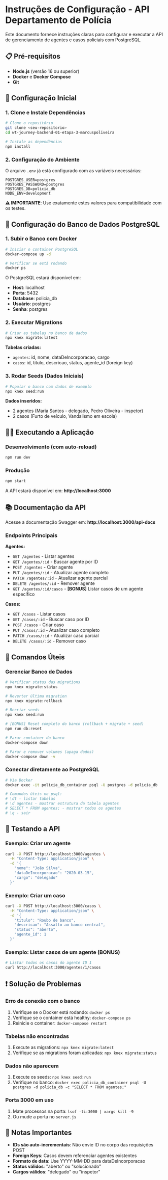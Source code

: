 # Instruções de Configuração - API Departamento de Polícia

Este documento fornece instruções claras para configurar e executar a API de gerenciamento de agentes e casos policiais com PostgreSQL.

## 📋 Pré-requisitos

- **Node.js** (versão 16 ou superior)
- **Docker** e **Docker Compose**
- **Git**

## 🚀 Configuração Inicial

### 1. Clone e Instale Dependências

```bash
# Clone o repositório
git clone <seu-repositorio>
cd wt-journey-backend-01-etapa-3-marcuspoliveira

# Instale as dependências
npm install
```

### 2. Configuração do Ambiente

O arquivo `.env` já está configurado com as variáveis necessárias:

```env
POSTGRES_USER=postgres
POSTGRES_PASSWORD=postgres
POSTGRES_DB=policia_db
NODE_ENV=development
```

**⚠️ IMPORTANTE**: Use exatamente estes valores para compatibilidade com os testes.

## 🐘 Configuração do Banco de Dados PostgreSQL

### 1. Subir o Banco com Docker

```bash
# Iniciar o container PostgreSQL
docker-compose up -d

# Verificar se está rodando
docker ps
```

O PostgreSQL estará disponível em:
- **Host**: localhost
- **Porta**: 5432
- **Database**: policia_db
- **Usuário**: postgres
- **Senha**: postgres

### 2. Executar Migrations

```bash
# Criar as tabelas no banco de dados
npx knex migrate:latest
```

**Tabelas criadas:**
- `agentes`: id, nome, dataDeIncorporacao, cargo
- `casos`: id, titulo, descricao, status, agente_id (foreign key)

### 3. Rodar Seeds (Dados Iniciais)

```bash
# Popular o banco com dados de exemplo
npx knex seed:run
```

**Dados inseridos:**
- 2 agentes (Maria Santos - delegado, Pedro Oliveira - inspetor)
- 2 casos (Furto de veículo, Vandalismo em escola)

## 🏃‍♂️ Executando a Aplicação

### Desenvolvimento (com auto-reload)
```bash
npm run dev
```

### Produção
```bash
npm start
```

A API estará disponível em: **http://localhost:3000**

## 📚 Documentação da API

Acesse a documentação Swagger em: **http://localhost:3000/api-docs**

### Endpoints Principais

**Agentes:**
- `GET /agentes` - Listar agentes
- `GET /agentes/:id` - Buscar agente por ID
- `POST /agentes` - Criar agente
- `PUT /agentes/:id` - Atualizar agente completo
- `PATCH /agentes/:id` - Atualizar agente parcial
- `DELETE /agentes/:id` - Remover agente
- `GET /agentes/:id/casos` - **[BONUS]** Listar casos de um agente específico

**Casos:**
- `GET /casos` - Listar casos
- `GET /casos/:id` - Buscar caso por ID
- `POST /casos` - Criar caso
- `PUT /casos/:id` - Atualizar caso completo
- `PATCH /casos/:id` - Atualizar caso parcial
- `DELETE /casos/:id` - Remover caso

## 🔧 Comandos Úteis

### Gerenciar Banco de Dados

```bash
# Verificar status das migrations
npx knex migrate:status

# Reverter última migration
npx knex migrate:rollback

# Recriar seeds
npx knex seed:run

# [BONUS] Reset completo do banco (rollback + migrate + seed)
npm run db:reset

# Parar container do banco
docker-compose down

# Parar e remover volumes (apaga dados)
docker-compose down -v
```

### Conectar diretamente ao PostgreSQL

```bash
# Via Docker
docker exec -it policia_db_container psql -U postgres -d policia_db

# Comandos úteis no psql:
# \dt - listar tabelas
# \d agentes - mostrar estrutura da tabela agentes
# SELECT * FROM agentes; - mostrar todos os agentes
# \q - sair
```

## 🧪 Testando a API

### Exemplo: Criar um agente
```bash
curl -X POST http://localhost:3000/agentes \
  -H "Content-Type: application/json" \
  -d '{
    "nome": "João Silva",
    "dataDeIncorporacao": "2020-03-15",
    "cargo": "delegado"
  }'
```

### Exemplo: Criar um caso
```bash
curl -X POST http://localhost:3000/casos \
  -H "Content-Type: application/json" \
  -d '{
    "titulo": "Roubo de banco",
    "descricao": "Assalto ao banco central",
    "status": "aberto",
    "agente_id": 1
  }'
```

### Exemplo: Listar casos de um agente (BONUS)
```bash
# Listar todos os casos do agente ID 1
curl http://localhost:3000/agentes/1/casos
```

## ❗ Solução de Problemas

### Erro de conexão com o banco
1. Verifique se o Docker está rodando: `docker ps`
2. Verifique se o container está healthy: `docker-compose ps`
3. Reinicie o container: `docker-compose restart`

### Tabelas não encontradas
1. Execute as migrations: `npx knex migrate:latest`
2. Verifique se as migrations foram aplicadas: `npx knex migrate:status`

### Dados não aparecem
1. Execute os seeds: `npx knex seed:run`
2. Verifique no banco: `docker exec policia_db_container psql -U postgres -d policia_db -c "SELECT * FROM agentes;"`

### Porta 3000 em uso
1. Mate processos na porta: `lsof -ti:3000 | xargs kill -9`
2. Ou mude a porta no `server.js`

## 📝 Notas Importantes

- **IDs são auto-incrementais**: Não envie ID no corpo das requisições POST
- **Foreign Keys**: Casos devem referenciar agentes existentes
- **Formato de data**: Use YYYY-MM-DD para dataDeIncorporacao
- **Status válidos**: "aberto" ou "solucionado"
- **Cargos válidos**: "delegado" ou "inspetor"
